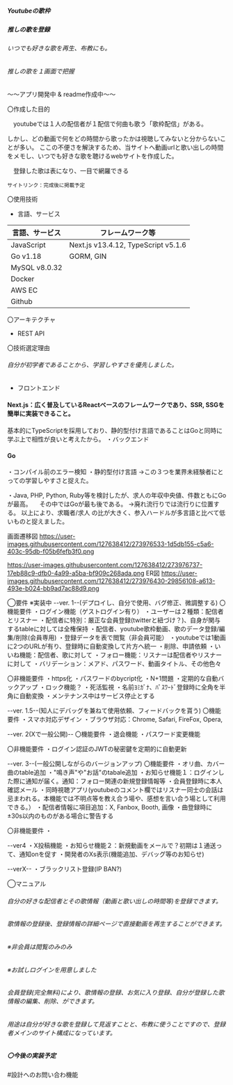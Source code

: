 ##### Youtubeの歌枠
##### 推しの歌を登録
###### いつでも好きな歌を再生、布教にも。
###### 推しの歌を１画面で把握

～～アプリ開発中 & readme作成中～～


〇作成した目的

　youtubeでは１人の配信者が１配信で何曲も歌う「歌枠配信」がある。
 
しかし、どの動画で何をどの時間から歌ったかは視聴してみないと分からないことが多い。
ここの不便さを解決するため、当サイトへ動画urlと歌い出しの時間をメモし、いつでも好きな歌を聴けるwebサイトを作成した。

　登録した歌は表になり、一目で網羅できる
 
    サイトリンク：完成後に掲載予定

〇使用技術

- 言語、サービス


| 言語、サービス  | フレームワーク等 |
| ------------- | ------------- |
| JavaScript  | Next.js v13.4.12, TypeScript v5.1.6  |
| Go v1.18  | GORM, GIN  |
|MySQL v8.0.32| |
| Docker | |
| AWS EC | |
| Github | |


〇アーキテクチャ
 - REST API

〇技術選定理由

###### 自分が初学者であることから、学習しやすさを優先しました。

- フロントエンド
#### Next.js：広く普及しているReactベースのフレームワークであり、SSR, SSGを簡単に実装できること。
基本的にTypeScriptを採用しており、静的型付け言語であることはGoと同時に学ぶ上で相性が良いと考えたから。
 ・バックエンド
 
#### Go
・コンパイル前のエラー検知
・静的型付け言語
  →この３つを業界未経験者にとっての学習しやすさと捉えた。
  
・Java, PHP, Python, Ruby等を検討したが、求人の年収中央値、件数ともにGoが最高。
　その中ではGoが最も後である。
→廃れ流行りでは流行りに位置する。
以上により、求職者/求人 の比が大きく、参入ハードルが多言語と比べて低いものと捉えました。

画面遷移図
https://user-images.githubusercontent.com/127638412/273976533-1d5db155-c5a6-403c-95db-f05b6fefb3f0.png

https://user-images.githubusercontent.com/127638412/273976737-17eb88c9-dfb0-4a99-a5ba-bf909c268ada.png
ER図
https://user-images.githubusercontent.com/127638412/273976430-29856108-a613-493e-b024-bb9ad7ac88d9.png

◯要件 ※実装中
--ver. 1--(デプロイし、自分で使用、バグ修正、微調整する)
〇機能要件
・ログイン機能（ゲストログイン有り）
・ユーザーは２種類：配信者とリスナー
・配信者に特別：厳正な会員登録(twitterと紐づけ？)、自身が関与するtableに対しては全権保持
・配信者、youtube歌枠動画、歌のデータ登録/編集/削除(会員専用)
・登録データを表で閲覧（非会員可能）
・youtubeでは1動画に2つのURLが有り、登録時に自動変換して片方へ統一
・削除、申請依頼
・いいね機能：配信者、歌に対して
・フォロー機能：リスナーは配信者やリスナーに対して
・バリデーション：メアド、パスワード、動画タイトル、その他色々

〇非機能要件
・https化
・パスワードのbycript化
・N+1問題
・定期的な自動バックアップ
・ロック機能？
・死活監視
・名前ﾖﾐｶﾞﾅ、ﾊﾟｽﾜｰﾄﾞ登録時に全角を半角に自動変換
・メンテナンス中はサービス停止とする


--ver. 1.5--(知人にデバッグを兼ねて使用依頼、フィードバックを貰う)
〇機能要件
・スマホ対応デザイン
・ブラウザ対応：Chrome, Safari, FireFox, Opera, 


--ver. 2(Xで一般公開)--
〇機能要件
・退会機能
・パスワード変更機能

〇非機能要件
・ログイン認証のJWTの秘密鍵を定期的に自動更新


--ver. 3--(一般公開しながらのバージョンアップ)
〇機能要件
・オリ曲、カバー曲のtable追加
・"鳴き声"や"お話"のtabale追加
・お知らせ機能１：ログインした際に通知が届く。通知：フォロー関連の新規登録情報等
・会員登録時に本人確認メール
・同時視聴アプリ(youtubeのコメント欄ではリスナー同士の会話は忌まわれる。本機能では不明点等を教え合う場や、感想を言い合う場として利用できる。）
・配信者情報に項目追加：X, Fanbox, Booth, 画像
・曲登録時に±30s以内のものがある場合に警告する

〇非機能要件
・

--ver4
・X投稿機能
・お知らせ機能２：新規動画をメールで？初期は１通送って、通知onを促す
・開発者のXs表示(機能追加、デバッグ等のお知らせ)

--verX--
・ブラックリスト登録(IP BAN?)


◯マニュアル
###### 自分の好きな配信者とその歌情報（動画と歌い出しの時間等)を登録できます。

###### 歌情報の登録後、登録情報の詳細ページで直接動画を再生することができます。


###### ※非会員は閲覧のみのみ

###### ※お試しログインを用意しました
 
###### 会員登録(完全無料)により、歌情報の登録、お気に入り登録、自分が登録した歌情報の編集、削除、ができます。
 

 
###### 用途は自分が好きな歌を登録して見返すことと、布教に使うことですので、登録者メインのサイト構成になっています。

##### 〇今後の実装予定

#設計へのお問い合わ機能